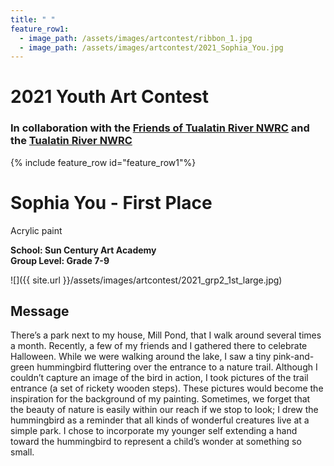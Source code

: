 ```yaml
---
title: " "
feature_row1:
  - image_path: /assets/images/artcontest/ribbon_1.jpg
  - image_path: /assets/images/artcontest/2021_Sophia_You.jpg
---
```


# 2021 Youth Art Contest

### In collaboration with the [Friends of Tualatin River NWRC](https://fotr.wildapricot.org/) and the [Tualatin River NWRC](https://www.fws.gov/refuge/Tualatin_River/)

{% include feature_row id="feature_row1"%}

# Sophia You - First Place  
Acrylic paint  

**School: Sun Century Art Academy**  
**Group Level: Grade 7-9**  

![]({{ site.url }}/assets/images/artcontest/2021_grp2_1st_large.jpg)

## Message

There’s a park next to my house, Mill Pond, that I walk around several times a month. Recently, a few of my friends and I gathered there to celebrate Halloween. While we were walking around the lake, I saw a tiny pink-and-green hummingbird fluttering over the entrance to a nature trail. Although I couldn’t capture an image of the bird in action, I took pictures of the trail entrance (a set of rickety wooden steps). These pictures would become the inspiration for the background of my painting. Sometimes, we forget that the beauty of nature is easily within our reach if we stop to look; I drew the hummingbird as a reminder that all kinds of wonderful creatures live at a simple park. I chose to incorporate my younger self extending a hand toward the hummingbird to represent a child’s wonder at something so small.
